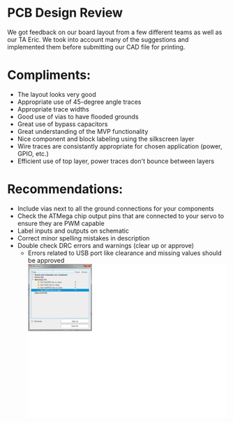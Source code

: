 # PCB Design Review
We got feedback on our board layout from a few different teams as well as our TA Eric. We took into account many of the suggestions and implemented them before submitting our CAD file for printing.

# Compliments:
* The layout looks very good
* Appropriate use of 45-degree angle traces
* Appropriate trace widths
* Good use of vias to have flooded grounds
* Great use of bypass capacitors
* Great understanding of the MVP functionality
* Nice component and block labeling using the silkscreen layer
* Wire traces are consistantly appropriate for chosen application (power, GPIO, etc.)
* Efficient use of top layer, power traces don't bounce between layers

# Recommendations:
* Include vias next to all the ground connections for your components
* Check the ATMega chip output pins that are connected to your servo to ensure they are PWM capable
* Label inputs and outputs on schematic
* Correct minor spelling mistakes in description
* Double check DRC errors and warnings (clear up or approve)
  - Errors related to USB port like clearance and missing values should be approved
  ![ERC](images/erc.png)
